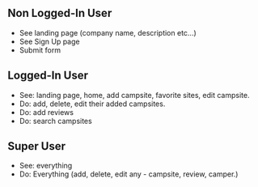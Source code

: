 ## Non Logged-In User
* See landing page (company name, description etc...)
* See Sign Up page
* Submit form

## Logged-In User
* See: landing page, home, add campsite, favorite sites, edit campsite.
* Do: add, delete, edit their added campsites.
* Do: add reviews
* Do: search campsites

## Super User
* See: everything
* Do: Everything (add, delete, edit any - campsite, review, camper.)
